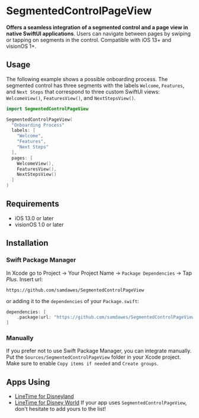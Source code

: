 # SegmentedControlPageView
**Offers a seamless integration of a segmented control and a page view in native SwiftUI applications**. Users can navigate between pages by swiping or tapping on segments in the control. Compatible with iOS 13+ and visionOS 1+. 

## Usage
The following example shows a possible onboarding process. The segmented control has three segments with the labels `Welcome`, `Features`, and `Next Steps` that correspond to three custom SwiftUI views: `WelcomeView()`, `FeaturesView()`, and `NextStepsView()`.
```swift
import SegmentedControlPageView

SegmentedControlPageView(
  "Onboarding Process"
  labels: [
    "Welcome",
    "Features",
    "Next Steps"
  ],
  pages: [
    WelcomeView(),
    FeaturesView(),
    NextStepsView()
  ]
)
```

## Requirements
- iOS 13.0 or later
- visionOS 1.0 or later

## Installation
### Swift Package Manager
In Xcode go to Project -> Your Project Name -> `Package Dependencies` -> Tap _Plus_. Insert url:
```
https://github.com/samdawes/SegmentedControlPageView
```
or adding it to the `dependencies` of your `Package.swift`:

```swift
dependencies: [
    .package(url: "https://github.com/samdawes/SegmentedControlPageView", .upToNextMajor(from: "1.0.0"))
]
```
### Manually

If you prefer not to use Swift Package Manager, you can integrate manually. Put the `Sources/SegmentedControlPageView` folder in your Xcode project. Make sure to enable `Copy items if needed` and `Create groups`.

## Apps Using
- [LineTime for Disneyland](https://apps.apple.com/us/app/linetime-for-disneyland/id1462481042)
- [LineTime for Disney World](https://apps.apple.com/us/app/linetime-for-disney-world/id1530744555)
If your app uses `SegmentedControlPageView`, don't hesitate to add yours to the list!
